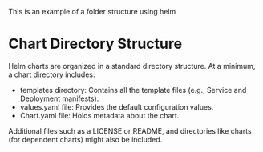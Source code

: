 This is an example of a folder structure using helm

# Chart Directory Structure

Helm charts are organized in a standard directory structure. At a minimum, a chart directory includes:
- templates directory: Contains all the template files (e.g., Service and Deployment manifests).
- values.yaml file: Provides the default configuration values.
- Chart.yaml file: Holds metadata about the chart.

Additional files such as a LICENSE or README, and directories like charts (for dependent charts) might also be included.
